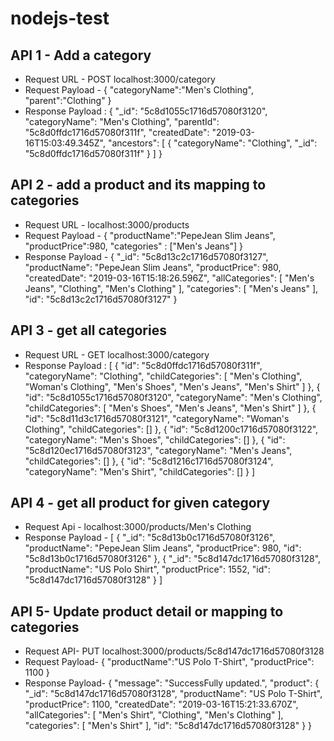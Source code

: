 # nodejs-test

## API 1 - Add a category
* Request URL - POST localhost:3000/category
* Request Payload - 
{
    "categoryName":"Men's Clothing",
    "parent":"Clothing"
}
* Response Payload :
{
  "_id": "5c8d1055c1716d57080f3120",
  "categoryName": "Men's Clothing",
  "parentId": "5c8d0ffdc1716d57080f311f",
  "createdDate": "2019-03-16T15:03:49.345Z",
  "ancestors": [
    {
      "categoryName": "Clothing",
      "_id": "5c8d0ffdc1716d57080f311f"
    }
  ]
}

## API 2 - add a product and its mapping to categories
* Request URL - localhost:3000/products
* Request Payload - {
    "productName":"PepeJean Slim Jeans",
    "productPrice":980,
    "categories" : ["Men's Jeans"]
}
* Response Payload - {
    "_id": "5c8d13c2c1716d57080f3127",
    "productName": "PepeJean Slim Jeans",
    "productPrice": 980,
    "createdDate": "2019-03-16T15:18:26.596Z",
    "allCategories": [
        "Men's Jeans",
        "Clothing",
        "Men's Clothing"
    ],
    "categories": [
        "Men's Jeans"
    ],
    "id": "5c8d13c2c1716d57080f3127"
}

## API 3 - get all categories
* Request URL - GET localhost:3000/category
* Response Payload :
[
    {
        "id": "5c8d0ffdc1716d57080f311f",
        "categoryName": "Clothing",
        "childCategories": [
            "Men's Clothing",
            "Woman's Clothing",
            "Men's Shoes",
            "Men's Jeans",
            "Men's Shirt"
        ]
    },
    {
        "id": "5c8d1055c1716d57080f3120",
        "categoryName": "Men's Clothing",
        "childCategories": [
            "Men's Shoes",
            "Men's Jeans",
            "Men's Shirt"
        ]
    },
    {
        "id": "5c8d11d3c1716d57080f3121",
        "categoryName": "Woman's Clothing",
        "childCategories": []
    },
    {
        "id": "5c8d1200c1716d57080f3122",
        "categoryName": "Men's Shoes",
        "childCategories": []
    },
    {
        "id": "5c8d120ec1716d57080f3123",
        "categoryName": "Men's Jeans",
        "childCategories": []
    },
    {
        "id": "5c8d1216c1716d57080f3124",
        "categoryName": "Men's Shirt",
        "childCategories": []
    }
]

## API 4 - get all product for given category
* Request Api - localhost:3000/products/Men's Clothing
* Response Payload -
[
    {
        "_id": "5c8d13b0c1716d57080f3126",
        "productName": "PepeJean Slim Jeans",
        "productPrice": 980,
        "id": "5c8d13b0c1716d57080f3126"
    },
    {
        "_id": "5c8d147dc1716d57080f3128",
        "productName": "US Polo Shirt",
        "productPrice": 1552,
        "id": "5c8d147dc1716d57080f3128"
    }
]

## API 5- Update product detail or mapping to categories
* Request API- PUT localhost:3000/products/5c8d147dc1716d57080f3128
* Request Payload-
{
    "productName":"US Polo T-Shirt",
    "productPrice": 1100
}
* Response Payload-
{
    "message": "SuccessFully updated.",
    "product": {
        "_id": "5c8d147dc1716d57080f3128",
        "productName": "US Polo T-Shirt",
        "productPrice": 1100,
        "createdDate": "2019-03-16T15:21:33.670Z",
        "allCategories": [
            "Men's Shirt",
            "Clothing",
            "Men's Clothing"
        ],
        "categories": [
            "Men's Shirt"
        ],
        "id": "5c8d147dc1716d57080f3128"
    }
}
